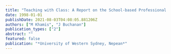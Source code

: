 ```yaml
---
title: "Teaching with Class: A Report on the School-based Professional Development in Action Programme"
date: 1998-01-01
publishDate: 2021-08-03T04:08:05.881206Z
authors: ["M Khamis", "J Buchanan"]
publication_types: ["2"]
abstract: ""
featured: false
publication: "*University of Western Sydney, Nepean*"
---
```


